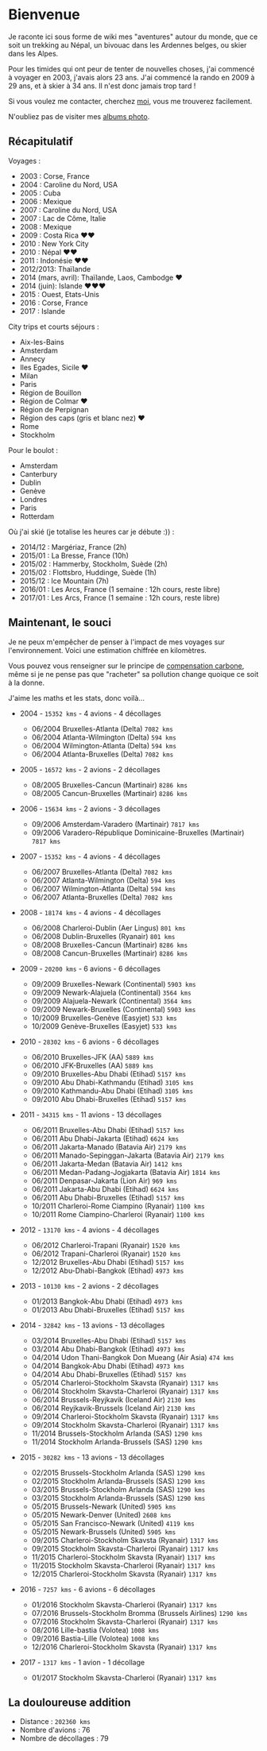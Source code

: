 # Bienvenue

Je raconte ici sous forme de wiki mes "aventures" autour du monde, que ce soit un trekking au Népal, un bivouac dans les Ardennes belges, ou skier dans les Alpes.

Pour les timides qui ont peur de tenter de nouvelles choses, j'ai commencé à voyager en 2003, j'avais alors 23 ans. J'ai commencé la rando en 2009 à 29 ans, et à skier à 34 ans. Il n'est donc jamais trop tard !

Si vous voulez me contacter, cherchez [moi], vous me trouverez facilement. 

N'oubliez pas de visiter mes [albums photo].

## Récapitulatif
Voyages :

- 2003 : Corse, France
- 2004 : Caroline du Nord, USA
- 2005 : Cuba
- 2006 : Mexique
- 2007 : Caroline du Nord, USA
- 2007 : Lac de Côme, Italie
- 2008 : Mexique
- 2009 : Costa Rica ❤❤
- 2010 : New York City
- 2010 : Népal ❤❤
- 2011 : Indonésie ❤❤
- 2012/2013: Thaïlande
- 2014 (mars, avril): Thaïlande, Laos, Cambodge ❤
- 2014 (juin): Islande ❤❤❤
- 2015 : Ouest, Etats-Unis
- 2016 : Corse, France
- 2017 : Islande

City trips et courts séjours :

- Aix-les-Bains
- Amsterdam
- Annecy
- Iles Egades, Sicile ❤
- Milan
- Paris
- Région de Bouillon
- Région de Colmar ❤
- Région de Perpignan
- Région des caps (gris et blanc nez) ❤
- Rome
- Stockholm

Pour le boulot :

- Amsterdam
- Canterbury
- Dublin
- Genève
- Londres
- Paris
- Rotterdam

Où j'ai skié (je totalise les heures car je débute :)) :

- 2014/12 : Margériaz, France (2h)
- 2015/01 : La Bresse, France (10h)
- 2015/02 : Hammerby, Stockholm, Suède (2h)
- 2015/02 : Flottsbro, Huddinge, Suède (1h)
- 2015/12 : Ice Mountain (7h)
- 2016/01 : Les Arcs, France (1 semaine : 12h cours, reste libre) 
- 2017/01 : Les Arcs, France (1 semaine : 12h cours, reste libre)

## Maintenant, le souci
Je ne peux m'empêcher de penser à l'impact de mes voyages sur l'environnement. Voici une estimation chiffrée en kilomètres.

Vous pouvez vous renseigner sur le principe de [compensation carbone](https://fr.wikipedia.org/wiki/Neutralit%C3%A9_carbone), même si je ne pense pas que "racheter" sa pollution change quoique ce soit à la donne.

J'aime les maths et les stats, donc voilà...

- 2004 - `15352 kms` - 4 avions - 4 décollages
  - 06/2004 Bruxelles-Atlanta (Delta) `7082 kms`
  - 06/2004 Atlanta-Wilmington (Delta) `594 kms`
  - 06/2004 Wilmington-Atlanta (Delta) `594 kms`
  - 06/2004 Atlanta-Bruxelles (Delta) `7082 kms`

- 2005 - `16572 kms` - 2 avions - 2 décollages
  - 08/2005 Bruxelles-Cancun (Martinair) `8286 kms`
  - 08/2005 Cancun-Bruxelles (Martinair) `8286 kms`

- 2006 - `15634 kms` - 2 avions - 3 décollages
  - 09/2006 Amsterdam-Varadero (Martinair) `7817 kms`
  - 09/2006 Varadero-République Dominicaine-Bruxelles (Martinair) `7817 kms`

- 2007 - `15352 kms` - 4 avions - 4 décollages
  - 06/2007 Bruxelles-Atlanta (Delta) `7082 kms`
  - 06/2007 Atlanta-Wilmington (Delta) `594 kms`
  - 06/2007 Wilmington-Atlanta (Delta) `594 kms`
  - 06/2007 Atlanta-Bruxelles (Delta) `7082 kms`

- 2008 - `18174 kms` - 4 avions - 4 décollages
  - 06/2008 Charleroi-Dublin (Aer Lingus) `801 kms`
  - 06/2008 Dublin-Bruxelles (Ryanair) `801 kms`
  - 08/2008 Bruxelles-Cancun (Martinair) `8286 kms`
  - 08/2008 Cancun-Bruxelles (Martinair) `8286 kms`

- 2009 - `20200 kms` - 6 avions - 6 décollages
  - 09/2009 Bruxelles-Newark (Continental) `5903 kms`
  - 09/2009 Newark-Alajuela (Continental) `3564 kms`
  - 09/2009 Alajuela-Newark (Continental) `3564 kms`
  - 09/2009 Newark-Bruxelles (Continental) `5903 kms`
  - 10/2009 Bruxelles-Genève (Easyjet) `533 kms`
  - 10/2009 Genève-Bruxelles (Easyjet) `533 kms`

- 2010 - `28302 kms` - 6 avions - 6 décollages
  - 06/2010 Bruxelles-JFK (AA) `5889 kms`
  - 06/2010 JFK-Bruxelles (AA) `5889 kms`
  - 09/2010 Bruxelles-Abu Dhabi (Etihad) `5157 kms`
  - 09/2010 Abu Dhabi-Kathmandu (Etihad) `3105 kms`
  - 09/2010 Kathmandu-Abu Dhabi (Etihad) `3105 kms`
  - 09/2010 Abu Dhabi-Bruxelles (Etihad) `5157 kms`

- 2011 - `34315 kms` - 11 avions - 13 décollages
  - 06/2011 Bruxelles-Abu Dhabi (Etihad) `5157 kms`
  - 06/2011 Abu Dhabi-Jakarta (Etihad) `6624 kms`
  - 06/2011 Jakarta-Manado (Batavia Air) `2179 kms`
  - 06/2011 Manado-Sepinggan-Jakarta (Batavia Air) `2179 kms`
  - 06/2011 Jakarta-Medan (Batavia Air) `1412 kms`
  - 06/2011 Medan-Padang-Jogjakarta (Batavia Air) `1814 kms`
  - 06/2011 Denpasar-Jakarta (Lion Air) `969 kms`
  - 06/2011 Jakarta-Abu Dhabi (Etihad) `6624 kms`
  - 06/2011 Abu Dhabi-Bruxelles (Etihad) `5157 kms`
  - 10/2011 Charleroi-Rome Ciampino (Ryanair) `1100 kms`
  - 10/2011 Rome Ciampino-Charleroi (Ryanair) `1100 kms`

- 2012 - `13170 kms` - 4 avions - 4 décollages
  - 06/2012 Charleroi-Trapani (Ryanair) `1520 kms`
  - 06/2012 Trapani-Charleroi (Ryanair) `1520 kms`
  - 12/2012 Bruxelles-Abu Dhabi (Etihad) `5157 kms`
  - 12/2012 Abu-Dhabi-Bangkok (Etihad) `4973 kms`

- 2013 - `10130 kms` - 2 avions - 2 décollages
  - 01/2013 Bangkok-Abu Dhabi (Etihad) `4973 kms`
  - 01/2013 Abu Dhabi-Bruxelles (Etihad) `5157 kms`

- 2014 - `32842 kms` - 13 avions - 13 décollages
  - 03/2014 Bruxelles-Abu Dhabi (Etihad) `5157 kms`
  - 03/2014 Abu Dhabi-Bangkok (Etihad) `4973 kms`
  - 04/2014 Udon Thani-Bangkok Don Mueang (Air Asia) `474 kms`
  - 04/2014 Bangkok-Abu Dhabi (Etihad) `4973 kms`
  - 04/2014 Abu Dhabi-Bruxelles (Etihad) `5157 kms`  
  - 05/2014 Charleroi-Stockholm Skavsta (Ryanair) `1317 kms`
  - 06/2014 Stockholm Skavsta-Charleroi (Ryanair) `1317 kms`
  - 06/2014 Brussels-Reyjkavik (Iceland Air) `2130 kms`
  - 06/2014 Reyjkavik-Brussels (Iceland Air) `2130 kms`
  - 09/2014 Charleroi-Stockholm Skavsta (Ryanair) `1317 kms`
  - 09/2014 Stockholm Skavsta-Charleroi (Ryanair) `1317 kms`
  - 11/2014 Brussels-Stockholm Arlanda (SAS) `1290 kms`
  - 11/2014 Stockholm Arlanda-Brussels (SAS) `1290 kms`

- 2015 - `30282 kms` - 13 avions - 13 décollages
  - 02/2015 Brussels-Stockholm Arlanda (SAS) `1290 kms`
  - 02/2015 Stockholm Arlanda-Brussels (SAS) `1290 kms`
  - 03/2015 Brussels-Stockholm Arlanda (SAS) `1290 kms`
  - 03/2015 Stockholm Arlanda-Brussels (SAS) `1290 kms`
  - 05/2015 Brussels-Newark (United) `5905 kms`
  - 05/2015 Newark-Denver (United) `2608 kms`
  - 05/2015 San Francisco-Newark (United) `4119 kms`
  - 05/2015 Newark-Brussels (United) `5905 kms`
  - 09/2015 Charleroi-Stockholm Skavsta (Ryanair) `1317 kms`
  - 09/2015 Stockholm Skavsta-Charleroi (Ryanair) `1317 kms`
  - 11/2015 Charleroi-Stockholm Skavsta (Ryanair) `1317 kms`
  - 11/2015 Stockholm Skavsta-Charleroi (Ryanair) `1317 kms`
  - 12/2015 Charleroi-Stockholm Skavsta (Ryanair) `1317 kms`

- 2016 - `7257 kms` - 6 avions - 6 décollages
  - 01/2016 Stockholm Skavsta-Charleroi (Ryanair) `1317 kms`
  - 07/2016 Brussels-Stockholm Bromma (Brussels Airlines) `1290 kms`
  - 07/2016 Stockholm Skavsta-Charleroi (Ryanair) `1317 kms`
  - 08/2016 Lille-bastia (Volotea) `1008 kms`
  - 09/2016 Bastia-Lille (Volotea) `1008 kms`
  - 12/2016 Charleroi-Stockholm Skavsta (Ryanair) `1317 kms`

- 2017 - `1317 kms` - 1 avion - 1 décollage

  - 01/2017 Stockholm Skavsta-Charleroi (Ryanair) `1317 kms`


## La douloureuse addition
- Distance : `202360 kms`
- Nombre d'avions : 76
- Nombre de décollages : 79

[moi]: https://duckduckgo.com/?q=Sebastien+Wains
[albums photo]: http://photo.wains.be
